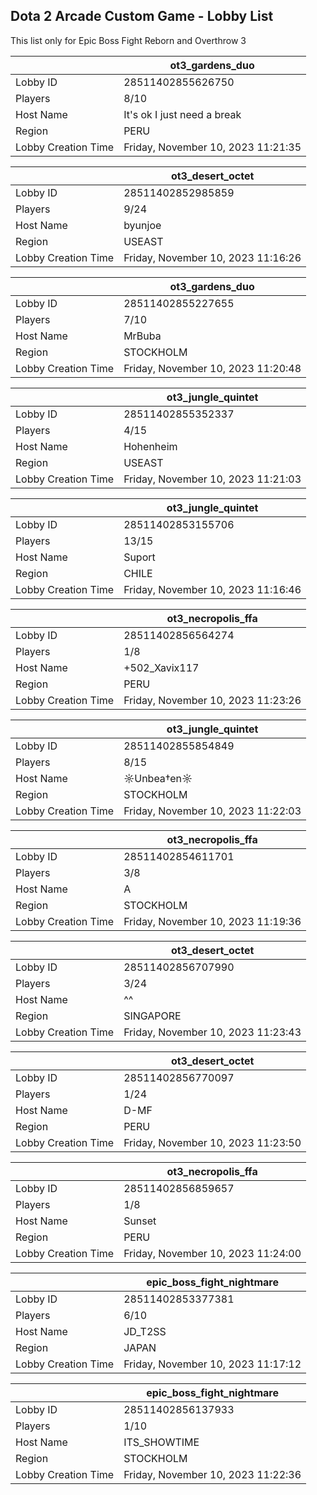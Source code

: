 ## Dota 2 Arcade Custom Game - Lobby List

This list only for Epic Boss Fight Reborn and Overthrow 3

|  | ot3_gardens_duo |
| ------ | ------ |
| Lobby ID | 28511402855626750 |
| Players | 8/10 |
| Host Name | It's ok I just need a break |
| Region | PERU |
| Lobby Creation Time | Friday, November 10, 2023 11:21:35 |


|  | ot3_desert_octet |
| ------ | ------ |
| Lobby ID | 28511402852985859 |
| Players | 9/24 |
| Host Name | byunjoe |
| Region | USEAST |
| Lobby Creation Time | Friday, November 10, 2023 11:16:26 |


|  | ot3_gardens_duo |
| ------ | ------ |
| Lobby ID | 28511402855227655 |
| Players | 7/10 |
| Host Name | MrBuba |
| Region | STOCKHOLM |
| Lobby Creation Time | Friday, November 10, 2023 11:20:48 |


|  | ot3_jungle_quintet |
| ------ | ------ |
| Lobby ID | 28511402855352337 |
| Players | 4/15 |
| Host Name | Hohenheim |
| Region | USEAST |
| Lobby Creation Time | Friday, November 10, 2023 11:21:03 |


|  | ot3_jungle_quintet |
| ------ | ------ |
| Lobby ID | 28511402853155706 |
| Players | 13/15 |
| Host Name | Suport |
| Region | CHILE |
| Lobby Creation Time | Friday, November 10, 2023 11:16:46 |


|  | ot3_necropolis_ffa |
| ------ | ------ |
| Lobby ID | 28511402856564274 |
| Players | 1/8 |
| Host Name | +502_Xavix117 |
| Region | PERU |
| Lobby Creation Time | Friday, November 10, 2023 11:23:26 |


|  | ot3_jungle_quintet |
| ------ | ------ |
| Lobby ID | 28511402855854849 |
| Players | 8/15 |
| Host Name | ☼Unbea†en☼ |
| Region | STOCKHOLM |
| Lobby Creation Time | Friday, November 10, 2023 11:22:03 |


|  | ot3_necropolis_ffa |
| ------ | ------ |
| Lobby ID | 28511402854611701 |
| Players | 3/8 |
| Host Name | A |
| Region | STOCKHOLM |
| Lobby Creation Time | Friday, November 10, 2023 11:19:36 |


|  | ot3_desert_octet |
| ------ | ------ |
| Lobby ID | 28511402856707990 |
| Players | 3/24 |
| Host Name | ^^ |
| Region | SINGAPORE |
| Lobby Creation Time | Friday, November 10, 2023 11:23:43 |


|  | ot3_desert_octet |
| ------ | ------ |
| Lobby ID | 28511402856770097 |
| Players | 1/24 |
| Host Name | D-MF |
| Region | PERU |
| Lobby Creation Time | Friday, November 10, 2023 11:23:50 |


|  | ot3_necropolis_ffa |
| ------ | ------ |
| Lobby ID | 28511402856859657 |
| Players | 1/8 |
| Host Name | Sunset |
| Region | PERU |
| Lobby Creation Time | Friday, November 10, 2023 11:24:00 |


|  | epic_boss_fight_nightmare |
| ------ | ------ |
| Lobby ID | 28511402853377381 |
| Players | 6/10 |
| Host Name | JD_T2SS |
| Region | JAPAN |
| Lobby Creation Time | Friday, November 10, 2023 11:17:12 |


|  | epic_boss_fight_nightmare |
| ------ | ------ |
| Lobby ID | 28511402856137933 |
| Players | 1/10 |
| Host Name | ITS_SHOWTIME |
| Region | STOCKHOLM |
| Lobby Creation Time | Friday, November 10, 2023 11:22:36 |



